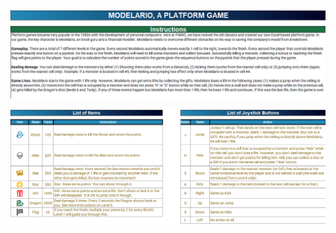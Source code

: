 ![](https://github.com/blanchardmike/FMWC/blob/main/Resources/FMWC_Modelario_Q1.png)

![](https://github.com/blanchardmike/FMWC/blob/main/Resources/FMWC_Modelario_Instructions.png)
